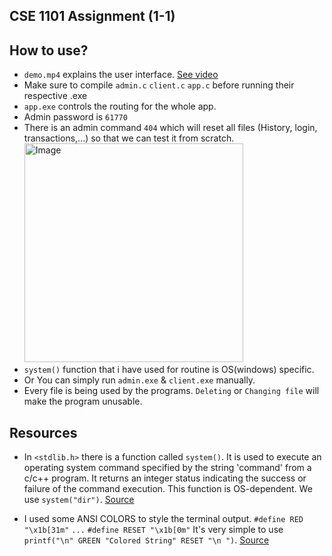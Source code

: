 ## CSE 1101 Assignment (1-1)

## How to use?
- `demo.mp4` explains the user interface. [See video](https://youtu.be/2giGPSrm0A0?si=aHWQkktIDZWQXa1A)
- Make sure to compile `admin.c` `client.c` `app.c` before running their respective .exe
- `app.exe` controls the routing for the whole app.
- Admin password is `61770`
- There is an admin command `404` which will reset all files (History, login, transactions,...) so that we can test it from scratch.
  <img width="350" alt="Image" src="https://github.com/user-attachments/assets/607c588d-635f-420c-b06e-b9fa5cf8c89e" />
- `system()` function that i have used for routine is OS(windows) specific.
- Or You can simply run `admin.exe` & `client.exe` manually.
- Every file is being used by the programs. `Deleting` or `Changing file` will make the program unusable.

## Resources

- In `<stdlib.h>` there is a function called `system()`. It is used to execute an operating system command specified by the string 'command' from a c/c++ program. It returns an integer status indicating the success or failure of the command execution. This function is OS-dependent. We use `system("dir")`. [Source](https://www.tutorialspoint.com/c_standard_library/c_function_system.htm)

- I used some ANSI COLORS to style the terminal output.
  `#define RED "\x1b[31m"` `...` `#define RESET "\x1b[0m"`
  It's very simple to use `printf("\n" GREEN "Colored String" RESET "\n ")`. [Source](https://stackoverflow.com/questions/3219393/stdlib-and-colored-output-in-c)












